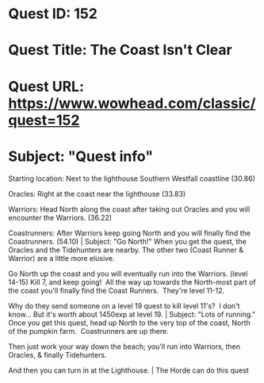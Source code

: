 # Quest ID: 152
# Quest Title: The Coast Isn't Clear
# Quest URL: https://www.wowhead.com/classic/quest=152
# Subject: "Quest info"
Starting location:
Next to the lighthouse Southern Westfall coastline (30.86)

Oracles:
Right at the coast near the lighthouse (33.83)

Warriors:
Head North along the coast after taking out Oracles and you will encounter the Warriors. (36.22)

Coastrunners:
After Warriors keep going North and you will finally find the Coastrunners. (54.10) | Subject: "Go North!"
When you get the quest, the Oracles and the Tidehunters are nearby. The other two (Coast Runner & Warrior) are a little more elusive.

Go North up the coast and you will eventually run into the Warriors. (level 14-15) Kill 7, and keep going!  All the way up towards the North-most part of the coast you'll finally find the Coast Runners.  They're level 11-12.

Why do they send someone on a level 19 quest to kill level 11's?  I don't know... But it's worth about 1450exp at level 19. | Subject: "Lots of running."
Once you get this quest, head up North to the very top of the coast, North of the pumpkin farm.  Coastrunners are up there.

Then just work your way down the beach; you'll run into Warriors, then Oracles, & finally Tidehunters.

And then you can turn in at the Lighthouse. | The Horde can do this quest